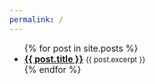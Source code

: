 ```yaml
---
permalink: /
---
```


<ul>
  {% for post in site.posts %}
  <li>
    <a href="{{ post.url }}"><b>{{ post.title }}</b></a>
    <small>{{ post.excerpt }}</small>
  </li>
  {% endfor %}
</ul>
